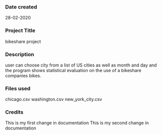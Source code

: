### Date created
28-02-2020

### Project Title
bikeshare project

### Description
user can choose city from a list of US cities as well as month and day
and the program shows statistical evaluation on the use of a bikeshare companies bikes.

### Files used
chicago.csv
washington.csv
new_york_city.csv

### Credits
This is my first change in documentation
This is my second change in documentation
